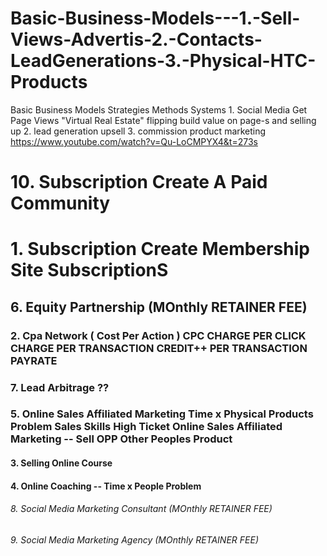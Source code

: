 # Basic-Business-Models---1.-Sell-Views-Advertis-2.-Contacts-LeadGenerations-3.-Physical-HTC-Products
Basic Business Models Strategies Methods Systems 1. Social Media Get Page Views "Virtual Real Estate" flipping build value on page-s and selling up 2. lead generation upsell 3. commission product marketing
https://www.youtube.com/watch?v=Qu-LoCMPYX4&t=273s



# 10. Subscription Create A Paid Community
# 1. Subscription Create Membership Site SubscriptionS

## 6. Equity Partnership (MOnthly RETAINER FEE)

### 2. Cpa Network ( Cost Per Action )  CPC CHARGE PER CLICK CHARGE PER TRANSACTION CREDIT++ PER TRANSACTION PAYRATE
### 7. Lead Arbitrage ??
### 5. Online Sales Affiliated Marketing  Time x Physical Products Problem Sales Skills  High Ticket Online Sales Affiliated Marketing -- Sell OPP Other Peoples Product


#### 3. Selling Online Course 
#### 4. Online Coaching -- Time x People Problem



###### 8. Social Media Marketing Consultant (MOnthly RETAINER FEE)
###### 9. Social Media Marketing Agency (MOnthly RETAINER FEE)

